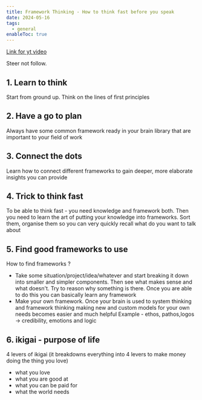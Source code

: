 ```yaml
---
title: Framework Thinking - How to think fast before you speak
date: 2024-05-16
tags:
  - general
enableToc: true
---
```


[Link for yt video](https://www.youtube.com/watch?v=lcyHC9HLTzc)

Steer not follow.

## 1. Learn to think

Start from ground up. Think on the lines of first principles

## 2. Have a go to plan

Always have some common framework ready in your brain library that are important to your field of work

## 3. Connect the dots

Learn how to connect different frameworks to gain deeper, more elaborate insights you can provide

## 4. Trick to think fast

To be able to think fast - you need knowledge and framework both. Then you need to learn the art of putting your knowledge into frameworks. Sort them, organise them so you can very quickly recall what do you want to talk about

## 5. Find good frameworks to use

How to find frameworks ?

- Take some situation/project/idea/whatever and start breaking it down into smaller and simpler components. Then see what makes sense and what doesn't. Try to reason why something is there. Once you are able to do this you can basically learn any framework
- Make your own framework. Once your brain is used to system thinking and framework thinking making new and custom models for your own needs becomes easier and much helpful
  Example - ethos, pathos,logos -> credibility, emotions and logic

## 6. ikigai - purpose of life

4 levers of ikigai (it breakdowns everything into 4 levers to make money doing the thing you love)

- what you love
- what you are good at
- what you can be paid for
- what the world needs
